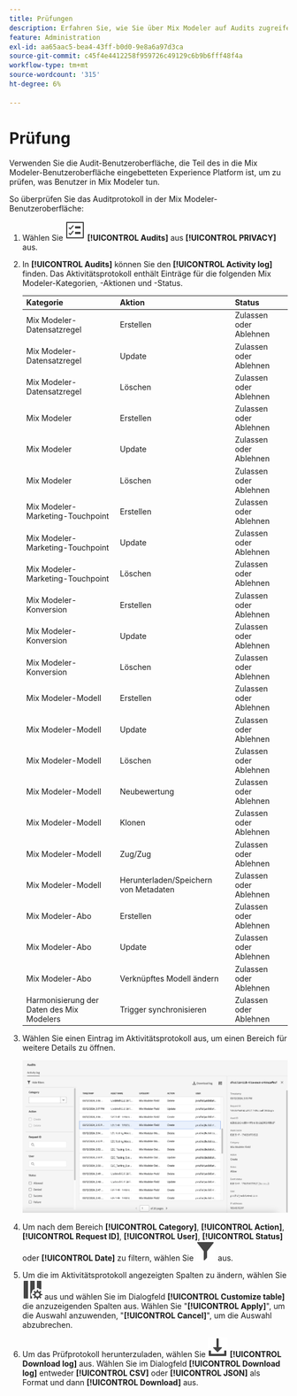 ```yaml
---
title: Prüfungen
description: Erfahren Sie, wie Sie über Mix Modeler auf Audits zugreifen können.
feature: Administration
exl-id: aa65aac5-bea4-43ff-b0d0-9e8a6a97d3ca
source-git-commit: c45f4e4412258f959726c49129c6b9b6fff48f4a
workflow-type: tm+mt
source-wordcount: '315'
ht-degree: 6%

---
```


# Prüfung

Verwenden Sie die Audit-Benutzeroberfläche, die Teil des in die Mix Modeler-Benutzeroberfläche eingebetteten Experience Platform ist, um zu prüfen, was Benutzer in Mix Modeler tun.

So überprüfen Sie das Auditprotokoll in der Mix Modeler-Benutzeroberfläche:

1. Wählen Sie ![Aufgabenliste](/help/assets/icons/TaskList.svg) **[!UICONTROL Audits]** aus **[!UICONTROL PRIVACY]** aus.

1. In **[!UICONTROL Audits]** können Sie den **[!UICONTROL Activity log]** finden. Das Aktivitätsprotokoll enthält Einträge für die folgenden Mix Modeler-Kategorien, -Aktionen und -Status.

   | Kategorie | Aktion | Status |
   |---|---|---|
   | Mix Modeler-Datensatzregel | Erstellen | Zulassen oder Ablehnen |
   | Mix Modeler-Datensatzregel | Update | Zulassen oder Ablehnen |
   | Mix Modeler-Datensatzregel | Löschen | Zulassen oder Ablehnen |
   | Mix Modeler | Erstellen | Zulassen oder Ablehnen |
   | Mix Modeler | Update | Zulassen oder Ablehnen |
   | Mix Modeler | Löschen | Zulassen oder Ablehnen |
   | Mix Modeler-Marketing-Touchpoint | Erstellen | Zulassen oder Ablehnen |
   | Mix Modeler-Marketing-Touchpoint | Update | Zulassen oder Ablehnen |
   | Mix Modeler-Marketing-Touchpoint | Löschen | Zulassen oder Ablehnen |
   | Mix Modeler-Konversion | Erstellen | Zulassen oder Ablehnen |
   | Mix Modeler-Konversion | Update | Zulassen oder Ablehnen |
   | Mix Modeler-Konversion | Löschen | Zulassen oder Ablehnen |
   | Mix Modeler-Modell | Erstellen | Zulassen oder Ablehnen |
   | Mix Modeler-Modell | Update | Zulassen oder Ablehnen |
   | Mix Modeler-Modell | Löschen | Zulassen oder Ablehnen |
   | Mix Modeler-Modell | Neubewertung | Zulassen oder Ablehnen |
   | Mix Modeler-Modell | Klonen | Zulassen oder Ablehnen |
   | Mix Modeler-Modell | Zug/Zug | Zulassen oder Ablehnen |
   | Mix Modeler-Modell | Herunterladen/Speichern von Metadaten | Zulassen oder Ablehnen |
   | Mix Modeler-Abo | Erstellen | Zulassen oder Ablehnen |
   | Mix Modeler-Abo | Update | Zulassen oder Ablehnen |
   | Mix Modeler-Abo | Verknüpftes Modell ändern | Zulassen oder Ablehnen |
   | Harmonisierung der Daten des Mix Modelers | Trigger synchronisieren | Zulassen oder Ablehnen |


1. Wählen Sie einen Eintrag im Aktivitätsprotokoll aus, um einen Bereich für weitere Details zu öffnen.

   ![Mix Modeler-Audit](/help/assets/mix-modeler-audit.png)

1. Um nach dem Bereich **[!UICONTROL Category]**, **[!UICONTROL Action]**, **[!UICONTROL Request ID]**, **[!UICONTROL User]**, **[!UICONTROL Status]** oder **[!UICONTROL Date]** zu filtern, wählen Sie ![Filter](/help/assets/icons/Filter.svg) aus.

1. Um die im Aktivitätsprotokoll angezeigten Spalten zu ändern, wählen Sie ![Spalten](/help/assets/icons/ColumnSetting.svg) aus und wählen Sie im Dialogfeld **[!UICONTROL Customize table]** die anzuzeigenden Spalten aus. Wählen Sie &quot;**[!UICONTROL Apply]**&quot;, um die Auswahl anzuwenden, &quot;**[!UICONTROL Cancel]**&quot;, um die Auswahl abzubrechen.

1. Um das Prüfprotokoll herunterzuladen, wählen Sie ![Download](/help/assets/icons/Download.svg) **[!UICONTROL Download log]** aus. Wählen Sie im Dialogfeld **[!UICONTROL Download log]** entweder **[!UICONTROL CSV]** oder **[!UICONTROL JSON]** als Format und dann **[!UICONTROL Download]** aus.

